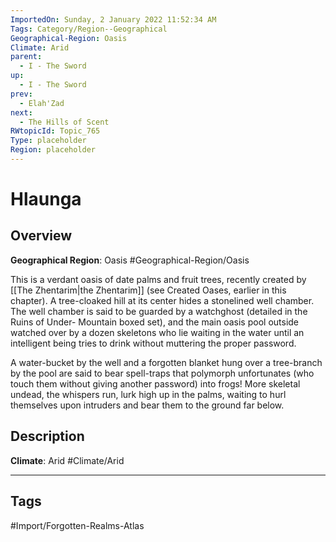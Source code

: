 ```yaml
---
ImportedOn: Sunday, 2 January 2022 11:52:34 AM
Tags: Category/Region--Geographical
Geographical-Region: Oasis
Climate: Arid
parent:
  - I - The Sword
up:
  - I - The Sword
prev:
  - Elah'Zad
next:
  - The Hills of Scent
RWtopicId: Topic_765
Type: placeholder
Region: placeholder
---
```

# Hlaunga
## Overview
**Geographical Region**: Oasis
#Geographical-Region/Oasis

This is a verdant oasis of date palms and fruit trees, recently created by [[The Zhentarim|the Zhentarim]] (see Created Oases, earlier in this chapter). A tree-cloaked hill at its center hides a stonelined well chamber. The well chamber is said to be guarded by a watchghost (detailed in the Ruins of Under- Mountain boxed set), and the main oasis pool outside watched over by a dozen skeletons who lie waiting in the water until an intelligent being tries to drink without muttering the proper password.

A water-bucket by the well and a forgotten blanket hung over a tree-branch by the pool are said to bear spell-traps that polymorph unfortunates (who touch them without giving another password) into frogs! More skeletal undead, the whispers run, lurk high up in the palms, waiting to hurl themselves upon intruders and bear them to the ground far below.

## Description
**Climate**: Arid
#Climate/Arid


---
## Tags
#Import/Forgotten-Realms-Atlas

